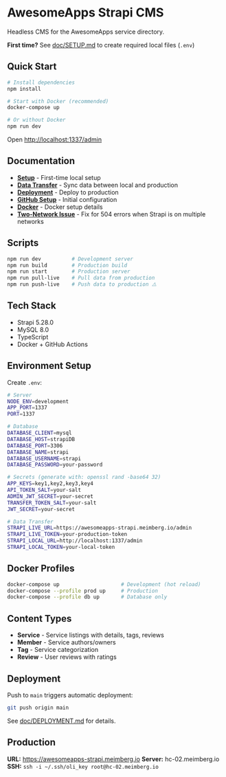# AwesomeApps Strapi CMS

Headless CMS for the AwesomeApps service directory.

**First time?** See [doc/SETUP.md](doc/SETUP.md) to create required local files (`.env`)

## Quick Start

```bash
# Install dependencies
npm install

# Start with Docker (recommended)
docker-compose up

# Or without Docker
npm run dev
```

Open [http://localhost:1337/admin](http://localhost:1337/admin)

## Documentation

- **[Setup](doc/SETUP.md)** - First-time local setup
- **[Data Transfer](doc/DATA-TRANSFER.md)** - Sync data between local and production
- **[Deployment](doc/DEPLOYMENT.md)** - Deploy to production
- **[GitHub Setup](doc/GITHUB-SETUP.md)** - Initial configuration
- **[Docker](doc/DOCKER.md)** - Docker setup details
- **[Two-Network Issue](doc/TWO-NETWORK-ISSUE.md)** - Fix for 504 errors when Strapi is on multiple networks

## Scripts

```bash
npm run dev          # Development server
npm run build        # Production build
npm run start        # Production server
npm run pull-live    # Pull data from production
npm run push-live    # Push data to production ⚠️
```

## Tech Stack

- Strapi 5.28.0
- MySQL 8.0
- TypeScript
- Docker + GitHub Actions

## Environment Setup

Create `.env`:

```bash
# Server
NODE_ENV=development
APP_PORT=1337
PORT=1337

# Database
DATABASE_CLIENT=mysql
DATABASE_HOST=strapiDB
DATABASE_PORT=3306
DATABASE_NAME=strapi
DATABASE_USERNAME=strapi
DATABASE_PASSWORD=your-password

# Secrets (generate with: openssl rand -base64 32)
APP_KEYS=key1,key2,key3,key4
API_TOKEN_SALT=your-salt
ADMIN_JWT_SECRET=your-secret
TRANSFER_TOKEN_SALT=your-salt
JWT_SECRET=your-secret

# Data Transfer
STRAPI_LIVE_URL=https://awesomeapps-strapi.meimberg.io/admin
STRAPI_LIVE_TOKEN=your-production-token
STRAPI_LOCAL_URL=http://localhost:1337/admin
STRAPI_LOCAL_TOKEN=your-local-token
```

## Docker Profiles

```bash
docker-compose up                    # Development (hot reload)
docker-compose --profile prod up     # Production
docker-compose --profile db up       # Database only
```

## Content Types

- **Service** - Service listings with details, tags, reviews
- **Member** - Service authors/owners
- **Tag** - Service categorization
- **Review** - User reviews with ratings

## Deployment

Push to `main` triggers automatic deployment:

```bash
git push origin main
```

See [doc/DEPLOYMENT.md](doc/DEPLOYMENT.md) for details.

## Production

**URL:** https://awesomeapps-strapi.meimberg.io
**Server:** hc-02.meimberg.io
**SSH:** `ssh -i ~/.ssh/oli_key root@hc-02.meimberg.io`
